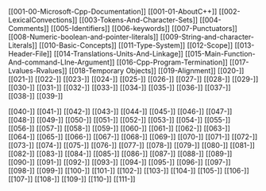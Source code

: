 [[001-00-Microsoft-Cpp-Documentation]]
[[001-01-AboutC++]]
[[002-LexicalConvections]]
[[003-Tokens-And-Character-Sets]]
[[004-Comments]]
[[005-Identifiers]]
[[006-keywords]]
[[007-Punctuators]]
[[008-Numeric-boolean-and-pointer-literals]]
[[009-String-and-character-Literals]]
[[010-Basic-Concepts]]
[[011-Type-System]]
[[012-Scope]]
[[013-Header-File]]
[[014-Translations-Units-And-Linkage]]
[[015-Main-Function-And-command-LIne-Argument]]
[[016-Cpp-Program-Termination]]
[[017-Lvalues-Rvalues]]
[[018-Temporary Objects]]
[[019-Alignment]]
[[020-]]
[[021-]]
[[022-]]
[[023-]]
[[024-]]
[[025-]]
[[026-]]
[[027-]]
[[028-]]
[[029-]]
[[030-]]
[[031-]]
[[032-]]
[[033-]]
[[034-]]
[[035-]]
[[036-]]
[[037-]]
[[038-]]
[[039-]]

[[040-]]
[[041-]]
[[042-]]
[[043-]]
[[044-]]
[[045-]]
[[046-]]
[[047-]]
[[048-]]
[[049-]]
[[050-]]
[[051-]]
[[052-]]
[[053-]]
[[054-]]
[[055-]]
[[056-]]
[[057-]]
[[058-]]
[[059-]]
[[060-]]
[[061-]]
[[062-]]
[[063-]]
[[064-]]
[[065-]]
[[066-]]
[[067-]]
[[068-]]
[[069-]]
[[070-]]
[[071-]]
[[072-]]
[[073-]]
[[074-]]
[[075-]]
[[076-]]
[[077-]]
[[078-]]
[[079-]]
[[080-]]
[[081-]]
[[082-]]
[[083-]]
[[084-]]
[[085-]]
[[086-]]
[[087-]]
[[088-]]
[[089-]]
[[090-]]
[[091-]]
[[092-]]
[[093-]]
[[094-]]
[[095-]]
[[096-]]
[[097-]]
[[098-]]
[[099-]]
[[100-]]
[[101-]]
[[102-]]
[[103-]]
[[104-]]
[[105-]]
[[106-]]
[[107-]]
[[108-]]
[[109-]]
[[110-]]
[[111-]]

